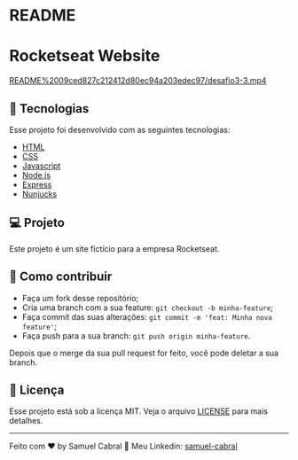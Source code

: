 # README

# Rocketseat Website

[README%2009ced827c212412d80ec94a203edec97/desafio3-3.mp4](README%2009ced827c212412d80ec94a203edec97/desafio3-3.mp4)

## 🚀 Tecnologias

Esse projeto foi desenvolvido com as seguintes tecnologias:

- [HTML](https://www.w3schools.com/html/default.asp)
- [CSS](https://www.w3schools.com/css/default.asp)
- [Javascript](https://www.w3schools.com/js/default.asp)
- [Node.js](https://nodejs.org/en/)
- [Express](https://expressjs.com/pt-br/)
- [Nunjucks](https://mozilla.github.io/nunjucks/)

## 💻 Projeto

Este projeto é um site fictício para a empresa Rocketseat.

## 🤔 Como contribuir

- Faça um fork desse repositório;
- Cria uma branch com a sua feature: `git checkout -b minha-feature`;
- Faça commit das suas alterações: `git commit -m 'feat: Minha nova feature'`;
- Faça push para a sua branch: `git push origin minha-feature`.

Depois que o merge da sua pull request for feito, você pode deletar a sua branch.

## :memo: Licença

Esse projeto está sob a licença MIT. Veja o arquivo [LICENSE](LICENSE.md) para mais detalhes.

---

Feito com ♥ by Samuel Cabral :wave: Meu Linkedin: [samuel-cabral](https://linkedin.com/in/samuel-cabral)